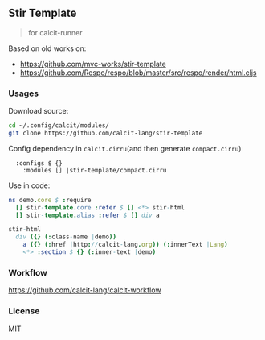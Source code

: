 
Stir Template
----

> for calcit-runner

Based on old works on:

* https://github.com/mvc-works/stir-template
* https://github.com/Respo/respo/blob/master/src/respo/render/html.cljs

### Usages

Download source:

```bash
cd ~/.config/calcit/modules/
git clone https://github.com/calcit-lang/stir-template
```

Config dependency in `calcit.cirru`(and then generate `compact.cirru`)

```cirru
  :configs $ {}
    :modules [] |stir-template/compact.cirru
```

Use in code:

```nim
ns demo.core $ :require
  [] stir-template.core :refer $ [] <*> stir-html
  [] stir-template.alias :refer $ [] div a

stir-html
  div ({} (:class-name |demo))
    a ({} (:href |http://calcit-lang.org)) (:innerText |Lang)
    <*> :section $ {} (:inner-text |demo)
```

### Workflow

https://github.com/calcit-lang/calcit-workflow

### License

MIT
